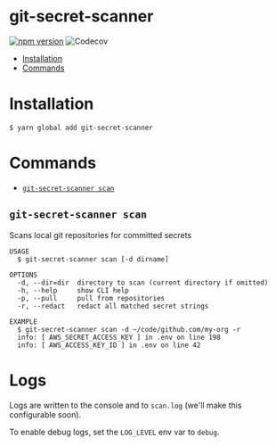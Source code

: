 git-secret-scanner
=====================

[![npm version](https://badge.fury.io/js/git-secret-scanner.svg)](https://badge.fury.io/js/git-secret-scanner) ![Codecov](https://img.shields.io/codecov/c/github/jsdtaylor/git-secret-scanner)

* [Installation](#installation)
* [Commands](#commands)

# Installation

```sh-session
$ yarn global add git-secret-scanner
```

# Commands

* [`git-secret-scanner scan`](#git-secret-scanner-scan)

## `git-secret-scanner scan`

Scans local git repositories for committed secrets

```
USAGE
  $ git-secret-scanner scan [-d dirname]

OPTIONS
  -d, --dir=dir  directory to scan (current directory if omitted)
  -h, --help     show CLI help
  -p, --pull     pull from repositories
  -r, --redact   redact all matched secret strings

EXAMPLE
  $ git-secret-scanner scan -d ~/code/github.com/my-org -r
  info: [ AWS_SECRET_ACCESS_KEY ] in .env on line 198
  info: [ AWS_ACCESS_KEY_ID ] in .env on line 42
```

# Logs

Logs are written to the console and to `scan.log` (we'll make this configurable soon).
 
To enable debug logs, set the `LOG_LEVEL` env var to `debug`.
